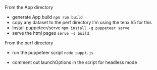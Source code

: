 From the App directory
- generate App build 
    `npm run build`
- copy any dataset to the perf directory
    I'm using the tenx.h5 for this
- Install puppeteer/serve
    `npm install -g puppeteer serve`
- serve the html pages
    `serve -s build`

From the perf directory
- run the puppeteer script
    `node puppt.js`

- comment out launchOptions in the script for headless mode